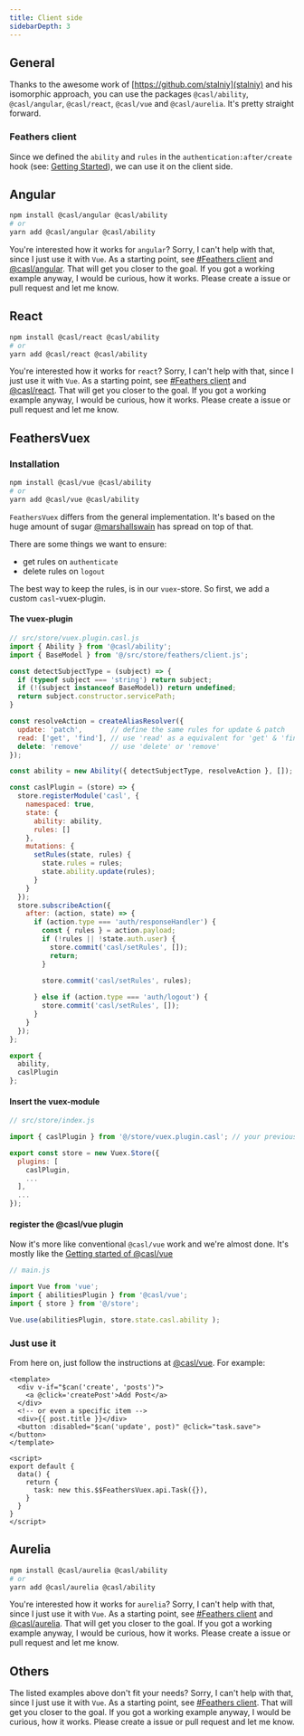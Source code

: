 ```yaml
---
title: Client side
sidebarDepth: 3
---
```


## General

Thanks to the awesome work of [https://github.com/stalniy](stalniy) and his isomorphic approach, you can use the packages `@casl/ability`, `@casl/angular`, `@casl/react`, `@casl/vue` and `@casl/aurelia`. It's pretty straight forward.

### Feathers client

Since we defined the `ability` and `rules` in the `authentication:after/create` hook (see: [Getting Started](/getting-started.html#add-abilities-to-hooks-context)), we can use it on the client side. 

## Angular

```bash
npm install @casl/angular @casl/ability
# or
yarn add @casl/angular @casl/ability
```

You're interested how it works for `angular`? Sorry, I can't help with that, since I just use it with `Vue`. As a starting point, see [#Feathers client](#feathers-client) and [@casl/angular](https://casl.js.org/v5/en/package/casl-angular). That will get you closer to the goal. If you got a working example anyway, I would be curious, how it works. Please create a issue or pull request and let me know.

## React

```bash
npm install @casl/react @casl/ability
# or
yarn add @casl/react @casl/ability
```

You're interested how it works for `react`? Sorry, I can't help with that, since I just use it with `Vue`. As a starting point, see [#Feathers client](#feathers-client) and [@casl/react](https://casl.js.org/v5/en/package/casl-react). That will get you closer to the goal. If you got a working example anyway, I would be curious, how it works. Please create a issue or pull request and let me know.

## FeathersVuex

### Installation

```bash
npm install @casl/vue @casl/ability
# or
yarn add @casl/vue @casl/ability
```

`FeathersVuex` differs from the general implementation. It's based on the huge amount of sugar [@marshallswain](https://github.com/feathersjs-ecosystem/feathers-vuex) has spread on top of that.

There are some things we want to ensure:
- get rules on `authenticate`
- delete rules on `logout`

The best way to keep the rules, is in our `vuex`-store. So first, we add a custom `casl`-vuex-plugin.

#### The vuex-plugin

```js
// src/store/vuex.plugin.casl.js
import { Ability } from '@casl/ability';
import { BaseModel } from '@/src/store/feathers/client.js';

const detectSubjectType = (subject) => {
  if (typeof subject === 'string') return subject;
  if (!(subject instanceof BaseModel)) return undefined;
  return subject.constructor.servicePath;
}

const resolveAction = createAliasResolver({
  update: 'patch',       // define the same rules for update & patch
  read: ['get', 'find'], // use 'read' as a equivalent for 'get' & 'find'
  delete: 'remove'       // use 'delete' or 'remove'
});

const ability = new Ability({ detectSubjectType, resolveAction }, []);

const caslPlugin = (store) => {
  store.registerModule('casl', {
    namespaced: true,
    state: {
      ability: ability,
      rules: []
    },
    mutations: {
      setRules(state, rules) {
        state.rules = rules;
        state.ability.update(rules);
      }
    }
  });
  store.subscribeAction({
    after: (action, state) => {
      if (action.type === 'auth/responseHandler') {
        const { rules } = action.payload;
        if (!rules || !state.auth.user) {
          store.commit('casl/setRules', []);
          return;
        }

        store.commit('casl/setRules', rules);
        
      } else if (action.type === 'auth/logout') {
        store.commit('casl/setRules', []);
      }
    }
  });
};

export {
  ability,
  caslPlugin
};
```

#### Insert the vuex-module

```js
// src/store/index.js

import { caslPlugin } from '@/store/vuex.plugin.casl'; // your previously defined file

export const store = new Vuex.Store({
  plugins: [
    caslPlugin,
    ...
  ],
  ...
});
```

#### register the @casl/vue plugin

Now it's more like conventional `@casl/vue` work and we're almost done. It's mostly like the [Getting started of @casl/vue](https://casl.js.org/v5/en/package/casl-vue#getting-started)

```js
// main.js

import Vue from 'vue';
import { abilitiesPlugin } from '@casl/vue';
import { store } from '@/store';

Vue.use(abilitiesPlugin, store.state.casl.ability );
```

### Just use it

From here on, just follow the instructions at [@casl/vue](https://casl.js.org/v5/en/package/casl-vue#check-permissions-in-templates). For example:

```vue
<template>
  <div v-if="$can('create', 'posts')">
    <a @click='createPost'>Add Post</a>
  </div>
  <!-- or even a specific item -->
  <div>{{ post.title }}</div>
  <button :disabled="$can('update', post)" @click="task.save"></button>
</template>

<script>
export default {
  data() {
    return {
      task: new this.$$FeathersVuex.api.Task({}),
    }
  }
}
</script>
```

## Aurelia

```bash
npm install @casl/aurelia @casl/ability
# or
yarn add @casl/aurelia @casl/ability
```

You're interested how it works for `aurelia`? Sorry, I can't help with that, since I just use it with `Vue`. As a starting point, see [#Feathers client](#feathers-client) and [@casl/aurelia](https://casl.js.org/v5/en/package/casl-aurelia). That will get you closer to the goal. If you got a working example anyway, I would be curious, how it works. Please create a issue or pull request and let me know.

## Others

The listed examples above don't fit your needs? Sorry, I can't help with that, since I just use it with `Vue`. As a starting point, see [#Feathers client](#feathers-client). That will get you closer to the goal. If you got a working example anyway, I would be curious, how it works. Please create a issue or pull request and let me know.